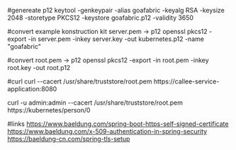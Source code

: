 #genereate p12
keytool -genkeypair -alias goafabric -keyalg RSA -keysize 2048 -storetype PKCS12 -keystore goafabric.p12 -validity 3650

#convert example konstruction kit server.pem -> p12
openssl pkcs12 -export -in server.pem -inkey server.key -out kubernetes.p12 -name "goafabric"
                                                     
#convert root.pem -> p12
openssl pkcs12 -export -in root.pem -inkey root.key -out root.p12 

#curl
curl --cacert /usr/share/truststore/root.pem https://callee-service-application:8080

curl -u admin:admin --cacert /usr/share/truststore/root.pem https://kubernetes/person/0

#links
https://www.baeldung.com/spring-boot-https-self-signed-certificate
https://www.baeldung.com/x-509-authentication-in-spring-security
https://baeldung-cn.com/spring-tls-setup
